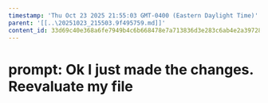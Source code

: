 ```yaml
---
timestamp: 'Thu Oct 23 2025 21:55:03 GMT-0400 (Eastern Daylight Time)'
parent: '[[..\20251023_215503.9f495759.md]]'
content_id: 33d69c40e368a6fe7949b4c6b668478e7a713836d3e283c6ab4e2a397289852d
---
```


# prompt: Ok I just made the changes. Reevaluate my file
